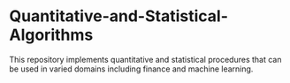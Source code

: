 # Quantitative-and-Statistical-Algorithms
This repository implements quantitative and statistical procedures that can be used in varied domains including finance and machine learning. 
